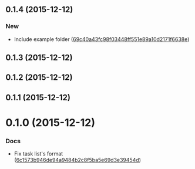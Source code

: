 <a name="0.1.4"></a>
## 0.1.4 (2015-12-12)


### New

* Include example folder ([69c40a43fc98f03448ff551e89a10d2171f6638e](https://github.com/ziliwesley/generator-es6-module-with-babel/commit/69c40a43fc98f03448ff551e89a10d2171f6638e))



<a name="0.1.3"></a>
## 0.1.3 (2015-12-12)




<a name="0.1.2"></a>
## 0.1.2 (2015-12-12)




<a name="0.1.1"></a>
## 0.1.1 (2015-12-12)




<a name="0.1.0"></a>
# 0.1.0 (2015-12-12)


### Docs

* Fix task list's format ([6c1573b946de94a9484b2c8f5ba5e69d3e39454d](https://github.com/ziliwesley/generator-es6-module-with-babel/commit/6c1573b946de94a9484b2c8f5ba5e69d3e39454d))



